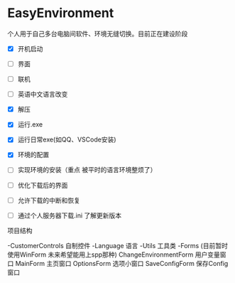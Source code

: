 # EasyEnvironment









 个人用于自己多台电脑间软件、环境无缝切换。目前正在建设阶段
- [x] 开机启动
- [ ] 界面
- [ ] 联机
- [ ] 英语中文语言改变
- [x] 解压
- [x] 运行.exe
- [x] 运行日常exe(如QQ、VSCode安装)
- [x] 环境的配置
- [ ] 实现环境的安装（重点 被平时的语言环境整烦了）
- [ ] 优化下载后的界面
- [ ] 允许下载的中断和恢复
- [ ] 通过个人服务器下载.ini 了解更新版本



项目结构

-CustomerControls 自制控件
-Language 语言
-Utils 工具类
-Forms (目前暂时使用WinForm 未来希望能用上spp那种)
ChangeEnvironmentForm 用户变量窗口
MainForm 主页窗口
OptionsForm 选项小窗口
SaveConfigForm 保存Config窗口
